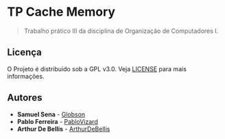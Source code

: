 # TP Cache Memory
>Trabalho prático III da disciplina de Organização de Computadores I.

## Licença

O Projeto é distribuido sob a GPL v3.0.
Veja [LICENSE](https://github.com/Globson/TP-Cache-Memory/blob/master/LICENSE) para mais informações.



## Autores


* **Samuel Sena** - [Globson](https://github.com/Globson)
* **Pablo Ferreira**  - [PabloVizard](https://github.com/PabloVizard)
* **Arthur De Bellis** - [ArthurDeBellis](https://github.com/ArthurDeBellis)

